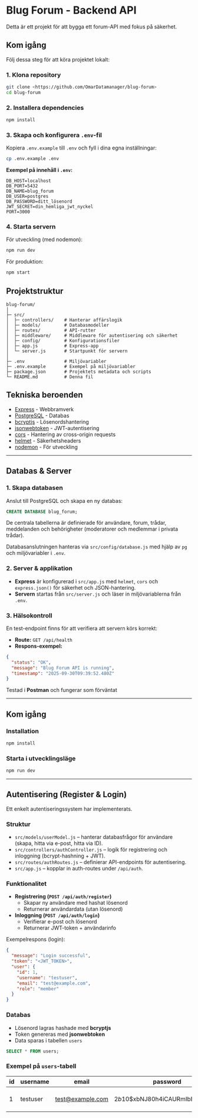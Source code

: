 
# Blug Forum - Backend API

Detta är ett projekt för att bygga ett forum-API med fokus på säkerhet.

## Kom igång

Följ dessa steg för att köra projektet lokalt:

### 1. Klona repository
```bash
git clone <https://github.com/OmarDatamanager/blug-forum>
cd blug-forum
````

### 2. Installera dependencies

```bash
npm install
```

### 3. Skapa och konfigurera `.env`-fil

Kopiera `.env.example` till `.env` och fyll i dina egna inställningar:

```bash
cp .env.example .env
```

**Exempel på innehåll i `.env`:**

```
DB_HOST=localhost
DB_PORT=5432
DB_NAME=blug_forum
DB_USER=postgres
DB_PASSWORD=ditt_lösenord
JWT_SECRET=din_hemliga_jwt_nyckel
PORT=3000
```

### 4. Starta servern

För utveckling (med nodemon):

```bash
npm run dev
```

För produktion:

```bash
npm start
```

## Projektstruktur

```
blug-forum/
│
├─ src/
│  ├─ controllers/    # Hanterar affärslogik
│  ├─ models/         # Databasmodeller
│  ├─ routes/         # API-rutter
│  ├─ middleware/     # Middleware för autentisering och säkerhet
│  ├─ config/         # Konfigurationsfiler
│  ├─ app.js          # Express-app
│  └─ server.js       # Startpunkt för servern
│
├─ .env               # Miljövariabler
├─ .env.example       # Exempel på miljövariabler
├─ package.json       # Projektets metadata och scripts
└─ README.md          # Denna fil
```

## Tekniska beroenden

* [Express](https://expressjs.com/) - Webbramverk
* [PostgreSQL](https://www.postgresql.org/) - Databas
* [bcryptjs](https://www.npmjs.com/package/bcryptjs) - Lösenordshantering
* [jsonwebtoken](https://www.npmjs.com/package/jsonwebtoken) - JWT-autentisering
* [cors](https://www.npmjs.com/package/cors) - Hantering av cross-origin requests
* [helmet](https://www.npmjs.com/package/helmet) - Säkerhetsheaders
* [nodemon](https://www.npmjs.com/package/nodemon) - För utveckling

---

##  Databas & Server

### 1. Skapa databasen
Anslut till PostgreSQL och skapa en ny databas:


```sql
CREATE DATABASE blug_forum;
```

De centrala tabellerna är definierade för användare, forum, trådar, meddelanden och behörigheter (moderatorer och medlemmar i privata trådar).

 Databasanslutningen hanteras via `src/config/database.js` med hjälp av `pg` och miljövariabler i `.env`.

### 2. Server & applikation

* **Express** är konfigurerad i `src/app.js` med `helmet`, `cors` och `express.json()` för säkerhet och JSON-hantering.
* **Servern** startas från `src/server.js` och läser in miljövariablerna från `.env`.

### 3. Hälsokontroll

En test-endpoint finns för att verifiera att servern körs korrekt:

* **Route:** `GET /api/health`
* **Respons-exempel:**

```json
{
  "status": "OK",
  "message": "Blug Forum API is running",
  "timestamp": "2025-09-30T09:39:52.480Z"
}
```

Testad i **Postman** och fungerar som förväntat 

---

##  Kom igång

### Installation

```bash
npm install
```

### Starta i utvecklingsläge

```bash
npm run dev
```

---

##  Autentisering (Register & Login)

Ett enkelt autentiseringssystem har implementerats.

###  Struktur
- `src/models/userModel.js` – hanterar databasfrågor för användare (skapa, hitta via e-post, hitta via ID).
- `src/controllers/authController.js` – logik för registrering och inloggning (bcrypt-hashning + JWT).
- `src/routes/authRoutes.js` – definierar API-endpoints för autentisering.
- `src/app.js` – kopplar in auth-routes under `/api/auth`.

###  Funktionalitet
- **Registrering (`POST /api/auth/register`)**
  - Skapar ny användare med hashat lösenord
  - Returnerar användardata (utan lösenord)
- **Inloggning (`POST /api/auth/login`)**
  - Verifierar e-post och lösenord
  - Returnerar JWT-token + användarinfo


Exempelrespons (login):

```json
{
  "message": "Login successful",
  "token": "<JWT_TOKEN>",
  "user": {
    "id": 1,
    "username": "testuser",
    "email": "test@example.com",
    "role": "member"
  }
}
```

###  Databas

* Lösenord lagras hashade med **bcryptjs**
* Token genereras med **jsonwebtoken**
* Data sparas i tabellen `users`

```sql
SELECT * FROM users;
```

###  Exempel på `users`-tabell

| id | username | email           | password                       | role   | created_at           |
|----|----------|-----------------|--------------------------------|--------|----------------------|
| 1  | testuser | test@example.com| $2b$10$xbNJ80h4iCAURmIbESWe0O...| member | 2025-09-30 17:20:43 





